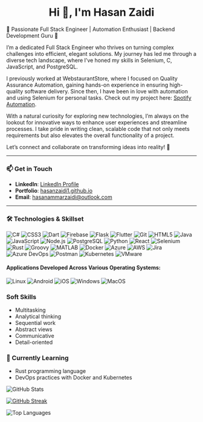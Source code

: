 <h1 align="center">Hi 👋, I'm Hasan Zaidi</h1>

🌟 Passionate Full Stack Engineer | Automation Enthusiast | Backend Development Guru 🌟

I’m a dedicated Full Stack Engineer who thrives on turning complex challenges into efficient, elegant solutions. My journey has led me through a diverse tech landscape, where I’ve honed my skills in Selenium, C, JavaScript, and PostgreSQL.

I previously worked at WebstaurantStore, where I focused on Quality Assurance Automation, gaining hands-on experience in ensuring high-quality software delivery. Since then, I have been in love with automation and using Selenium for personal tasks. Check out my project here:  [Spotify Automation](https://github.com/hasanzaidi1/spotify_Automation).

With a natural curiosity for exploring new technologies, I’m always on the lookout for innovative ways to enhance user experiences and streamline processes. I take pride in writing clean, scalable code that not only meets requirements but also elevates the overall functionality of a project.

Let’s connect and collaborate on transforming ideas into reality! 🚀

---

### 📫 Get in Touch
- **LinkedIn**: [LinkedIn Profile](https://www.linkedin.com/in/hasan-zaidi-194254171)
- **Portfolio**: [hasanzaidi1.github.io](https://hasanzaidi1.github.io)
- **Email**: hasanammarzaidi@outlook.com

---

### 🛠️ Technologies & Skillset
![C#](https://img.shields.io/badge/-C%23-black?style=flat-square&logo=csharp)
![CSS3](https://img.shields.io/badge/-CSS3-black?style=flat-square&logo=css3)
![Dart](https://img.shields.io/badge/-Dart-black?style=flat-square&logo=dart)
![Firebase](https://img.shields.io/badge/-Firebase-black?style=flat-square&logo=firebase)
![Flask](https://img.shields.io/badge/-Flask-black?style=flat-square&logo=flask)
![Flutter](https://img.shields.io/badge/-Flutter-black?style=flat-square&logo=flutter)
![Git](https://img.shields.io/badge/-Git-black?style=flat-square&logo=git)
![HTML5](https://img.shields.io/badge/-HTML5-black?style=flat-square&logo=html5)
![Java](https://img.shields.io/badge/-Java-black?style=flat-square&logo=java)
![JavaScript](https://img.shields.io/badge/-JavaScript-black?style=flat-square&logo=javascript)
![Node.js](https://img.shields.io/badge/-Node.js-black?style=flat-square&logo=node.js)
![PostgreSQL](https://img.shields.io/badge/-PostgreSQL-black?style=flat-square&logo=postgresql)
![Python](https://img.shields.io/badge/-Python-black?style=flat-square&logo=python)
![React](https://img.shields.io/badge/-React-black?style=flat-square&logo=react)
![Selenium](https://img.shields.io/badge/-Selenium-black?style=flat-square&logo=selenium)
![Rust](https://img.shields.io/badge/-Rust-black?style=flat-square&logo=rust)
![Groovy](https://img.shields.io/badge/-Groovy-black?style=flat-square&logo=groovy)
![MATLAB](https://img.shields.io/badge/-MATLAB-black?style=flat-square&logo=matlab)
![Docker](https://img.shields.io/badge/-Docker-black?style=flat-square&logo=docker)
![Azure](https://img.shields.io/badge/-Azure-black?style=flat-square&logo=microsoftazure)
![AWS](https://img.shields.io/badge/-AWS-black?style=flat-square&logo=amazonaws)
![Jira](https://img.shields.io/badge/-Jira-black?style=flat-square&logo=jira)
![Azure DevOps](https://img.shields.io/badge/-Azure%20DevOps-black?style=flat-square&logo=azuredevops)
![Postman](https://img.shields.io/badge/-Postman-black?style=flat-square&logo=postman)
![Kubernetes](https://img.shields.io/badge/-Kubernetes-black?style=flat-square&logo=kubernetes)
![VMware](https://img.shields.io/badge/-VMware-black?style=flat-square&logo=vmware)

#### Applications Developed Across Various Operating Systems:
![Linux](https://img.shields.io/badge/-Linux-black?style=flat-square&logo=linux)
![Android](https://img.shields.io/badge/-Android-black?style=flat-square&logo=android)
![iOS](https://img.shields.io/badge/-iOS-black?style=flat-square&logo=apple)
![Windows](https://img.shields.io/badge/-Windows%2010/11-black?style=flat-square&logo=windows)
![MacOS](https://img.shields.io/badge/-Mac%20OS-black?style=flat-square&logo=apple)



### Soft Skills
- Multitasking
- Analytical thinking
- Sequential work
- Abstract views
- Communicative
- Detail-oriented


### 🌱 Currently Learning
- Rust programming language
- DevOps practices with Docker and Kubernetes



![GitHub Stats](https://github-readme-stats.vercel.app/api?username=hasanzaidi1&show_icons=true&hide_title=true&count_private=true&theme=radical)

[![GitHub Streak](https://github-readme-streak-stats.herokuapp.com?user=hasanzaidi1&theme=dark)](https://git.io/streak-stats)

![Top Languages](https://github-readme-stats.vercel.app/api/top-langs/?username=hasanzaidi1&layout=compact&theme=radical)




